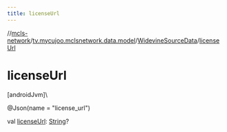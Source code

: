 ```yaml
---
title: licenseUrl
---
```

//[mcls-network](../../../index.html)/[tv.mycujoo.mclsnetwork.data.model](../index.html)/[WidevineSourceData](index.html)/[licenseUrl](license-url.html)



# licenseUrl



[androidJvm]\




@Json(name = &quot;license_url&quot;)



val [licenseUrl](license-url.html): [String](https://kotlinlang.org/api/latest/jvm/stdlib/kotlin/-string/index.html)?




